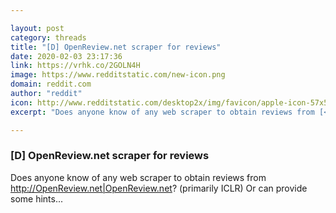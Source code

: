 ```yaml
---

layout: post
category: threads
title: "[D] OpenReview.net scraper for reviews"
date: 2020-02-03 23:17:36
link: https://vrhk.co/2GOLN4H
image: https://www.redditstatic.com/new-icon.png
domain: reddit.com
author: "reddit"
icon: http://www.redditstatic.com/desktop2x/img/favicon/apple-icon-57x57.png
excerpt: "Does anyone know of any web scraper to obtain reviews from [<http://OpenReview.net|OpenReview.net>](<https://OpenReview.net>)? (primarily ICLR) Or can provide some hints..."

---
```


### [D] OpenReview.net scraper for reviews

Does anyone know of any web scraper to obtain reviews from [<http://OpenReview.net|OpenReview.net>](<https://OpenReview.net>)? (primarily ICLR) Or can provide some hints...